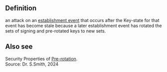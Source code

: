 ## Definition
an attack on an [establishment event](establishment-event) that occurs after the Key-state for that event has become stale because a later establishment event has rotated the sets of signing and pre-rotated keys to new sets. 

## Also see 
Security Properties of [Pre-rotation](Pre-rotation).  
Source: Dr. S.Smith, 2024
